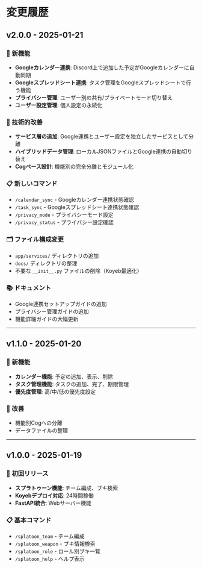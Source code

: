 # 変更履歴

## v2.0.0 - 2025-01-21

### 🎉 新機能
- **Googleカレンダー連携**: Discord上で追加した予定がGoogleカレンダーに自動同期
- **Googleスプレッドシート連携**: タスク管理をGoogleスプレッドシートで行う機能
- **プライバシー管理**: ユーザー別の共有/プライベートモード切り替え
- **ユーザー設定管理**: 個人設定の永続化

### 🔧 技術的改善
- **サービス層の追加**: Google連携とユーザー設定を独立したサービスとして分離
- **ハイブリッドデータ管理**: ローカルJSONファイルとGoogle連携の自動切り替え
- **Cogベース設計**: 機能別の完全分離とモジュール化

### 📋 新しいコマンド
- `/calendar_sync` - Googleカレンダー連携状態確認
- `/task_sync` - Googleスプレッドシート連携状態確認
- `/privacy_mode` - プライバシーモード設定
- `/privacy_status` - プライバシー設定確認

### 🗂️ ファイル構成変更
- `app/services/` ディレクトリの追加
- `docs/` ディレクトリの整理
- 不要な `__init__.py` ファイルの削除（Koyeb最適化）

### 📚 ドキュメント
- Google連携セットアップガイドの追加
- プライバシー管理ガイドの追加
- 機能詳細ガイドの大幅更新

---

## v1.1.0 - 2025-01-20

### 🎉 新機能
- **カレンダー機能**: 予定の追加、表示、削除
- **タスク管理機能**: タスクの追加、完了、期限管理
- **優先度管理**: 高/中/低の優先度設定

### 🔧 改善
- 機能別Cogへの分離
- データファイルの整理

---

## v1.0.0 - 2025-01-19

### 🎉 初回リリース
- **スプラトゥーン機能**: チーム編成、ブキ検索
- **Koyebデプロイ対応**: 24時間稼働
- **FastAPI統合**: Webサーバー機能

### 📋 基本コマンド
- `/splatoon_team` - チーム編成
- `/splatoon_weapon` - ブキ情報検索
- `/splatoon_role` - ロール別ブキ一覧
- `/splatoon_help` - ヘルプ表示